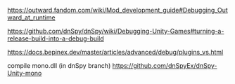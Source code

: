 https://outward.fandom.com/wiki/Mod_development_guide#Debugging_Outward_at_runtime

https://github.com/dnSpy/dnSpy/wiki/Debugging-Unity-Games#turning-a-release-build-into-a-debug-build

https://docs.bepinex.dev/master/articles/advanced/debug/plugins_vs.html

compile mono.dll (in dnSpy branch)
https://github.com/dnSpyEx/dnSpy-Unity-mono